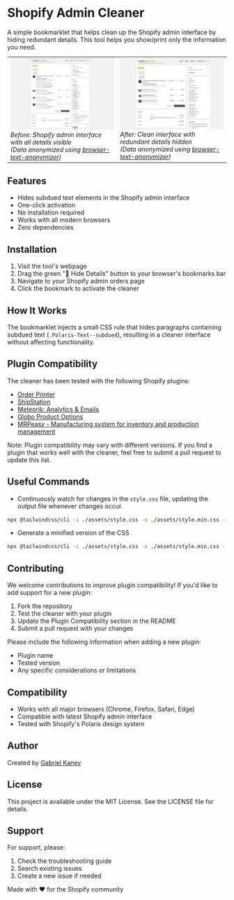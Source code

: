 # Shopify Admin Cleaner 

A simple bookmarklet that helps clean up the Shopify admin interface by hiding redundant details. This tool helps you show/print only the information you need.

<table>
  <tr>
    <td width="45%">
      <img src=".github/img/before.png" width="100%" alt="Before: Shopify admin interface with all details visible (data anonymized)"/>
      <em>Before: Shopify admin interface with all details visible<br>(Data anonymized using <a href="https://github.com/MrGKanev/browser-text-anonymizer">browser-text-anonymizer</a>)</em>
    </td>
    <td width="45%">
      <img src=".github/img/after.png" width="100%" alt="After: Clean interface with redundant details hidden (data anonymized)"/>
      <em>After: Clean interface with redundant details hidden<br>(Data anonymized using <a href="https://github.com/MrGKanev/browser-text-anonymizer">browser-text-anonymizer</a>)</em>
    </td>
  </tr>
</table>

## Features

- Hides subdued text elements in the Shopify admin interface
- One-click activation
- No installation required
- Works with all modern browsers
- Zero dependencies

## Installation

1. Visit the tool's webpage
2. Drag the green "🧹 Hide Details" button to your browser's bookmarks bar
3. Navigate to your Shopify admin orders page
4. Click the bookmark to activate the cleaner

## How It Works

The bookmarklet injects a small CSS rule that hides paragraphs containing subdued text (`.Polaris-Text--subdued`), resulting in a cleaner interface without affecting functionality.

## Plugin Compatibility

The cleaner has been tested with the following Shopify plugins:

- [Order Printer](https://apps.shopify.com/order-printer)
- [ShipStation](https://apps.shopify.com/shipstation)
- [Meteorik: Analytics & Emails](https://apps.shopify.com/metorik)
- [Globo Product Options](https://apps.shopify.com/product-options-pro)
- [MRPeasy - Manufacturing system for inventory and production management](https://apps.shopify.com/mrpeasy-manufacturing-system)


Note: Plugin compatibility may vary with different versions. If you find a plugin that works well with the cleaner, feel free to submit a pull request to update this list.

## Useful Commands

- Continuously watch for changes in the `style.css` file, updating the output file whenever changes occur.

```bash
npx @tailwindcss/cli -i ./assets/style.css -o ./assets/style.min.css --watch
```

- Generate a minified version of the CSS

```bash
npx @tailwindcss/cli -i ./assets/style.css -o ./assets/style.min.css --minify 
```

## Contributing

We welcome contributions to improve plugin compatibility! If you'd like to add support for a new plugin:

1. Fork the repository
2. Test the cleaner with your plugin
3. Update the Plugin Compatibility section in the README
4. Submit a pull request with your changes

Please include the following information when adding a new plugin:

- Plugin name
- Tested version
- Any specific considerations or limitations

## Compatibility

- Works with all major browsers (Chrome, Firefox, Safari, Edge)
- Compatible with latest Shopify admin interface
- Tested with Shopify's Polaris design system

## Author

Created by [Gabriel Kanev](https://gkanev.com)

## License

This project is available under the MIT License. See the LICENSE file for details.

## Support

For support, please:

1. Check the troubleshooting guide
2. Search existing issues
3. Create a new issue if needed

Made with ❤️ for the Shopify community
